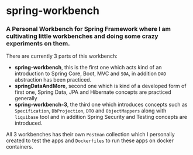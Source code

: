 # spring-workbench
### A Personal Workbench for Spring Framework where I am cultivating little workbenches and doing some crazy experiments on them.

There are currently 3 parts of this workbench:
* **spring-workbench**, this is the first one which acts kind of an introduction to Spring Core, Boot, MVC and `SOA`, in addition `DAO` abstraction has been practiced.
* **springDataAndMore**, second one which is kind of a developed form of first one, Spring Data, JPA and Hibernate concepts are practiced generally
* **spring-workbench-3**, the third one which introduces concepts such as `Specification`, `DbProjection`, `DTO` and `ObjectMappers` along with `liquibase` tool and in addition Spring Security and Testing concepts are introduced.

All 3 workbenches has their own `Postman` collection which I personally created to test the apps and `Dockerfiles` to run these apps on docker containers. 
